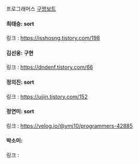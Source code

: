 프로그래머스 [구명보트](https://school.programmers.co.kr/learn/courses/30/lessons/42885)<br>

#### 최태승: sort
링크 : https://isshosng.tistory.com/198

#### 김선웅: 구현
링크 : https://dndenf.tistory.com/66

#### 정의진: sort
링크 : https://uijin.tistory.com/152

#### 정연미: sort
링크 : https://velog.io/@ymj10/programmers-42885

#### 박소미: 
링크 : 
